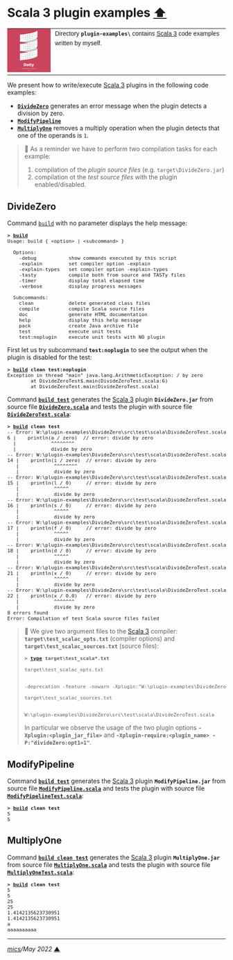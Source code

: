 # <span id="top">Scala 3 plugin examples</span> <span style="size:30%;"><a href="../README.md">⬆</a></span>

<table style="font-family:Helvetica,Arial;font-size:14px;line-height:1.6;">
  <tr>
  <td style="border:0;padding:0 10px 0 0;min-width:100px;">
    <a href="https://dotty.epfl.ch/" rel="external"><img style="border:0;width:100px;" src="../docs/images/dotty.png" width="100" alt="Dotty project"/></a>
  </td>
  <td style="border:0;padding:0;vertical-align:text-top;">
    Directory <strong><code>plugin-examples\</code></strong> contains <a href="https://dotty.epfl.ch/" rel="external" title="Scala 3">Scala 3</a> code examples written by myself.
  </td>
  </tr>
</table>

We present how to write/execute [Scala 3][scala3] plugins in the following code examples:

- [**`DivideZero`**](#dividezero) generates an error message when the plugin detects a division by zero.
- [**`ModifyPipeline`**](#modifypipeline)
- [**`MultiplyOne`**](#multiplyone) removes a multiply operation when the plugin detects that one of the operands is `1`.

> **:mag_right:** As a reminder we have to perform two compilation tasks for each example:
> 1. compilation of the *plugin source files* (e.g. `target\DivideZero.jar`)
> 2. compilation ot the *test source files* with the plugin enabled/disabled.

## <span id="dividezero">DivideZero</span>

Command [`build`](DivideZero/build.bat) with no parameter displays the help message:

<pre style="font-size:80%;">
<b>&gt; <a href="DivideZero/build.bat">build</a></b>
Usage: build { &lt;option&gt; | &lt;subcommand&gt; }

  Options:
    -debug           show commands executed by this script
    -explain         set compiler option -explain
    -explain-types   set compiler option -explain-types
    -tasty           compile both from source and TASTy files
    -timer           display total elapsed time
    -verbose         display progress messages

  Subcommands:
    clean            delete generated class files
    compile          compile Scala source files
    doc              generate HTML documentation
    help             display this help message
    pack             create Java archive file
    test             execute unit tests
    test:noplugin    execute unit tests with NO plugin
</pre>

First let us try subcommand **`test:noplugin`** to see the output when the plugin is disabled for the test:

<pre style="font-size:80%;">
<b>&gt; <a href="DivideZero/build.bat">build</a> clean test:noplugin</b>
Exception in thread "main" java.lang.ArithmeticException: / by zero
        at DivideZeroTest$.main(DivideZeroTest.scala:6)
        at DivideZeroTest.main(DivideZeroTest.scala)
</pre>

Command [**`build test`**](DivideZero/build.bat) generates the [Scala 3][scala3] plugin **`DivideZero.jar`** from source file [**`DivideZero.scala`**](DivideZero/src/main/scala/DivideZero.scala) and tests the plugin with source file [**`DivideZeroTest.scala`**](DivideZero/src/test/scala/DivideZeroTest.scala):

<pre style="font-size:80%;">
<b>&gt; <a href="DivideZero/build.bat">build</a> clean test</b>
-- Error: W:\plugin-examples\DivideZero\src\test\scala\DivideZeroTest.scala:6:12
6 |    println(a / zero)  // error: divide by zero
  |            ^^^^^^^^
  |            divide by zero
-- Error: W:\plugin-examples\DivideZero\src\test\scala\DivideZeroTest.scala:14:12
14 |    println(i / zero)  // error: divide by zero
   |            ^^^^^^^^
   |            divide by zero
-- Error: W:\plugin-examples\DivideZero\src\test\scala\DivideZeroTest.scala:15:12
15 |    println(l / 0)     // error: divide by zero
   |            ^^^^^
   |            divide by zero
-- Error: W:\plugin-examples\DivideZero\src\test\scala\DivideZeroTest.scala:16:12
16 |    println(s / 0)     // error: divide by zero
   |            ^^^^^
   |            divide by zero
-- Error: W:\plugin-examples\DivideZero\src\test\scala\DivideZeroTest.scala:17:12
17 |    println(f / 0)     // error: divide by zero
   |            ^^^^^
   |            divide by zero
-- Error: W:\plugin-examples\DivideZero\src\test\scala\DivideZeroTest.scala:18:12
18 |    println(d / 0)     // error: divide by zero
   |            ^^^^^
   |            divide by zero
-- Error: W:\plugin-examples\DivideZero\src\test\scala\DivideZeroTest.scala:21:12
21 |    println(x / 0)     // error: divide by zero
   |            ^^^^^
   |            divide by zero
-- Error: W:\plugin-examples\DivideZero\src\test\scala\DivideZeroTest.scala:22:12
22 |    println(x / 0.0)   // error: divide by zero
   |            ^^^^^^^
   |            divide by zero
8 errors found
Error: Compilation of test Scala source files failed
</pre>

> **:mag_right:** We give two argument files to the [Scala 3][scala3] compiler: **`target\test_scalac_opts.txt`** (compiler options) and **`target\test_scalac_sources.txt`** (source files):
> &nbsp;
> <pre style="font-size:80%;">
> <b>&gt; <a href="https://docs.microsoft.com/en-us/windows-server/administration/windows-commands/type" rel="external">type</a> target\test_scala*.txt</b>
> &nbsp;
> target\test_scalac_opts.txt
> &nbsp;
> &nbsp;
>-deprecation -feature -nowarn -Xplugin:"W:\plugin-examples\DivideZero\target\divideZero.jar" -Xplugin-require:divideZero -P:"divideZero:opt1=1" -classpath "W:\plugin-examples\DivideZero\target\classes;W:\plugin-examples\DivideZero\target\test-classes" -d "W:\plugin-examples\DivideZero\target\test-classes"
> &nbsp;
> target\test_scalac_sources.txt
> &nbsp;
> &nbsp;
> W:\plugin-examples\DivideZero\src\test\scala\DivideZeroTest.scala
> </pre>
> In particular we observe the usage of the two plugin options **`-Xplugin:<plugin_jar_file>`** and **`-Xplugin-require:<plugin_name> -P:"divideZero:opt1=1"`**.

## <span id="modifypipeline">ModifyPipeline</span>

Command [**`build test`**](ModifyPipeline/build.bat) generates the [Scala 3][scala3] plugin **`ModifyPipeline.jar`** from source file [**`ModifyPipeline.scala`**](ModifyPipeline/src/main/scala/ModifyPipeline.scala) and tests the plugin with source file [**`ModifyPipelineTest.scala`**](ModifyPipeline/src/test/scala/ModifyPipelineTest.scala):

<pre style="font-size:80%;">
<b>&gt; <a href="ModifyPipeline/build.bat">build</a> clean test</b>
5
5
</pre>


## <span id="multiplyone">MultiplyOne</span>

Command [**`build clean test`**](MultiplyOne/build.bat) generates the [Scala 3][scala3] plugin **`MultiplyOne.jar`** from source file [**`MultiplyOne.scala`**](MultiplyOne/src/main/scala/MultiplyOne.scala) and tests the plugin with source file [**`MultiplyOneTest.scala`**](MultiplyOne/src/test/scala/MultiplyOneTest.scala):

<pre style="font-size:80%;">
<b>&gt; <a href="MultiplyOne/build.bat">build</a> clean test</b>
5
5
25
25
1.4142135623730951
1.4142135623730951
a
aaaaaaaaaa
</pre>


***

*[mics](https://lampwww.epfl.ch/~michelou/)/May 2022* [**&#9650;**](#top)
<span id="bottom">&nbsp;</span>

<!-- link refs -->

[scala3]: https://dotty.epfl.ch/
